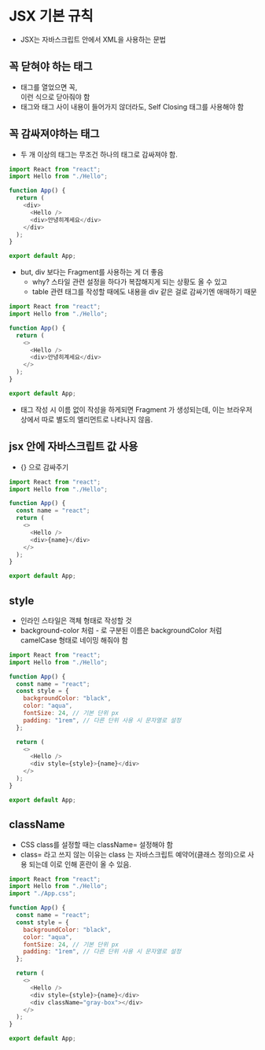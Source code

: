 # JSX 기본 규칙

- JSX는 자바스크립트 안에서 XML을 사용하는 문법

## 꼭 닫혀야 하는 태그

- 태그를 열었으면 꼭, <div></div> 이런 식으로 닫아줘야 함
- 태그와 태그 사이 내용이 들어가지 않더라도, Self Closing 태그를 사용해야 함

## 꼭 감싸져야하는 태그

- 두 개 이상의 태그는 무조건 하나의 태그로 감싸져야 함.

```js
import React from "react";
import Hello from "./Hello";

function App() {
  return (
    <div>
      <Hello />
      <div>안녕히계세요</div>
    </div>
  );
}

export default App;
```

- but, div 보다는 Fragment를 사용하는 게 더 좋음
  - why? 스타일 관련 설정을 하다가 복잡해지게 되는 상황도 올 수 있고
  - table 관련 태그를 작성할 때에도 내용을 div 같은 걸로 감싸기엔 애매하기 때문

```js
import React from "react";
import Hello from "./Hello";

function App() {
  return (
    <>
      <Hello />
      <div>안녕히계세요</div>
    </>
  );
}

export default App;
```

- 태그 작성 시 이름 없이 작성을 하게되면 Fragment 가 생성되는데, 이는 브라우저 상에서 따로 별도의 엘리먼트로 나타나지 않음.

## jsx 안에 자바스크립트 값 사용

- {} 으로 감싸주기

```js
import React from "react";
import Hello from "./Hello";

function App() {
  const name = "react";
  return (
    <>
      <Hello />
      <div>{name}</div>
    </>
  );
}

export default App;
```

## style

- 인라인 스타일은 객체 형태로 작성할 것
- background-color 처럼 - 로 구분된 이름은 backgroundColor 처럼 camelCase 형태로 네이밍 해줘야 함

```js
import React from "react";
import Hello from "./Hello";

function App() {
  const name = "react";
  const style = {
    backgroundColor: "black",
    color: "aqua",
    fontSize: 24, // 기본 단위 px
    padding: "1rem", // 다른 단위 사용 시 문자열로 설정
  };

  return (
    <>
      <Hello />
      <div style={style}>{name}</div>
    </>
  );
}

export default App;
```

## className

- CSS class를 설정할 때는 className= 설정해야 함
- class= 라고 쓰지 않는 이유는 class 는 자바스크립트 예약어(클래스 정의)으로 사용 되는데 이로 인해 혼란이 올 수 있음.

```js
import React from "react";
import Hello from "./Hello";
import "./App.css";

function App() {
  const name = "react";
  const style = {
    backgroundColor: "black",
    color: "aqua",
    fontSize: 24, // 기본 단위 px
    padding: "1rem", // 다른 단위 사용 시 문자열로 설정
  };

  return (
    <>
      <Hello />
      <div style={style}>{name}</div>
      <div className="gray-box"></div>
    </>
  );
}

export default App;
```
